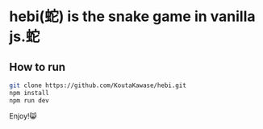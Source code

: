# hebi(蛇) is the snake game in vanilla js.蛇

## How to run
```bash
git clone https://github.com/KoutaKawase/hebi.git
npm install
npm run dev
```

Enjoy!😸
